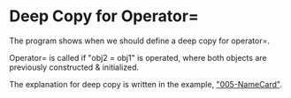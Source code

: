 # Deep Copy for Operator=

The program shows when we should define a deep copy for operator=.

Operator= is called if "obj2 = obj1" is operated, where both objects are previously constructed & initialized.

The explanation for deep copy is written in the example, ["005-NameCard"](https://github.com/reruo321/Cplus_Practice/tree/main/005-NameCard).
